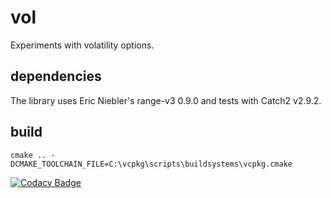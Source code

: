 # vol
Experiments with volatility options.

## dependencies
The library uses Eric Niebler's range-v3 0.9.0 and tests with Catch2 v2.9.2.

## build
`cmake .. -DCMAKE_TOOLCHAIN_FILE=C:\vcpkg\scripts\buildsystems\vcpkg.cmake`

[![Codacy Badge](https://api.codacy.com/project/badge/Grade/4df2b8a9b6f0474ca75cc5a7f986588f)](https://www.codacy.com?utm_source=github.com&amp;utm_medium=referral&amp;utm_content=hardlianotion/vol&amp;utm_campaign=Badge_Grade)
